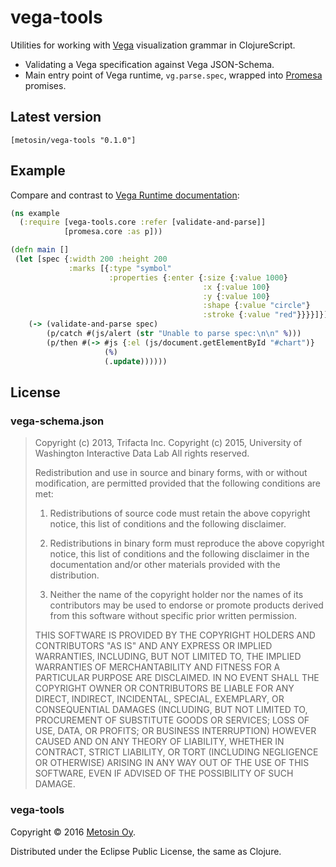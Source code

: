 # vega-tools

Utilities for working with [Vega][vega] visualization grammar in ClojureScript.

* Validating a Vega specification against Vega JSON-Schema.
* Main entry point of Vega runtime, `vg.parse.spec`, wrapped into [Promesa][promesa] promises.

[vega]: https://vega.github.io/vega/
[promesa]: https://github.com/funcool/promesa

## Latest version

    [metosin/vega-tools "0.1.0"]

## Example

Compare and contrast to [Vega Runtime documentation](https://github.com/vega/vega/wiki/Runtime):

```clj
(ns example
  (:require [vega-tools.core :refer [validate-and-parse]]
            [promesa.core :as p]))

(defn main []
 (let [spec {:width 200 :height 200
             :marks [{:type "symbol"
                      :properties {:enter {:size {:value 1000}
                                           :x {:value 100}
                                           :y {:value 100}
                                           :shape {:value "circle"}
                                           :stroke {:value "red"}}}}]}]
    (-> (validate-and-parse spec)
        (p/catch #(js/alert (str "Unable to parse spec:\n\n" %)))
        (p/then #(-> #js {:el (js/document.getElementById "#chart")}
                     (%)
                     (.update))))))
```

## License

### vega-schema.json

> Copyright (c) 2013, Trifacta Inc.
> Copyright (c) 2015, University of Washington Interactive Data Lab
> All rights reserved.
> 
> Redistribution and use in source and binary forms, with or without
> modification, are permitted provided that the following conditions are met:
> 
> 1. Redistributions of source code must retain the above copyright notice, this
>    list of conditions and the following disclaimer.
> 
> 2. Redistributions in binary form must reproduce the above copyright notice,
>    this list of conditions and the following disclaimer in the documentation
>    and/or other materials provided with the distribution.
> 
> 3. Neither the name of the copyright holder nor the names of its contributors
>   may be used to endorse or promote products derived from this software
>   without specific prior written permission.
> 
> THIS SOFTWARE IS PROVIDED BY THE COPYRIGHT HOLDERS AND CONTRIBUTORS "AS IS"
> AND ANY EXPRESS OR IMPLIED WARRANTIES, INCLUDING, BUT NOT LIMITED TO, THE
> IMPLIED WARRANTIES OF MERCHANTABILITY AND FITNESS FOR A PARTICULAR PURPOSE ARE
> DISCLAIMED. IN NO EVENT SHALL THE COPYRIGHT OWNER OR CONTRIBUTORS BE LIABLE
> FOR ANY DIRECT, INDIRECT, INCIDENTAL, SPECIAL, EXEMPLARY, OR CONSEQUENTIAL
> DAMAGES (INCLUDING, BUT NOT LIMITED TO, PROCUREMENT OF SUBSTITUTE GOODS OR
> SERVICES; LOSS OF USE, DATA, OR PROFITS; OR BUSINESS INTERRUPTION) HOWEVER
> CAUSED AND ON ANY THEORY OF LIABILITY, WHETHER IN CONTRACT, STRICT LIABILITY,
> OR TORT (INCLUDING NEGLIGENCE OR OTHERWISE) ARISING IN ANY WAY OUT OF THE USE
> OF THIS SOFTWARE, EVEN IF ADVISED OF THE POSSIBILITY OF SUCH DAMAGE.


### vega-tools

Copyright © 2016 [Metosin Oy](http://www.metosin.fi/).

Distributed under the Eclipse Public License, the same as Clojure.
